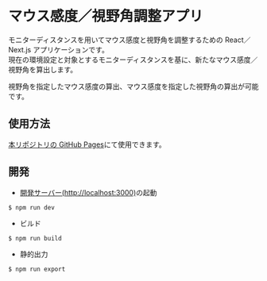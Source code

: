 # マウス感度／視野角調整アプリ

モニターディスタンスを用いてマウス感度と視野角を調整するための React／Next.js アプリケーションです。  
現在の環境設定と対象とするモニターディスタンスを基に、新たなマウス感度／視野角を算出します。

視野角を指定したマウス感度の算出、マウス感度を指定した視野角の算出が可能です。

## 使用方法

[本リポジトリの GitHub Pages](https://kthksgy.github.io/ms-fov-adjuster)にて使用できます。

## 開発

- [開発サーバー(http://localhost:3000)](http://localhost:3000)の起動

```
$ npm run dev
```

- ビルド

```
$ npm run build
```

- 静的出力

```
$ npm run export
```
